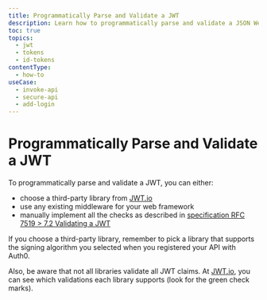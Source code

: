 ```yaml
---
title: Programmatically Parse and Validate a JWT
description: Learn how to programmatically parse and validate a JSON Web Token (JWT).
toc: true
topics:
  - jwt
  - tokens
  - id-tokens
contentType:
  - how-to
useCase:
  - invoke-api
  - secure-api
  - add-login
---
```

# Programmatically Parse and Validate a JWT

To programmatically parse and validate a JWT, you can either:

* choose a third-party library from [JWT.io](https://jwt.io/#libraries)
* use any existing middleware for your web framework
* manually implement all the checks as described in [specification RFC 7519 > 7.2 Validating a JWT](https://tools.ietf.org/html/rfc7519#section-7.2)

If you choose a third-party library, remember to pick a library that supports the signing algorithm you selected when you registered your API with Auth0.

Also, be aware that not all libraries validate all JWT claims. At [JWT.io](https://jwt.io/), you can see which validations each library supports (look for the green check marks).

